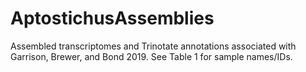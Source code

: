 # AptostichusAssemblies

Assembled transcriptomes and Trinotate annotations associated with Garrison, Brewer, and Bond 2019. See Table 1 for sample names/IDs.

